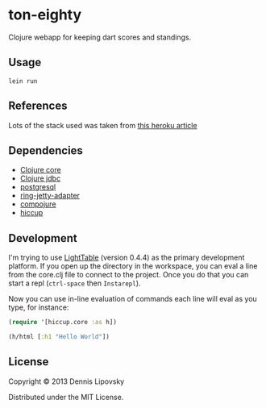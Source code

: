 # ton-eighty

Clojure webapp for keeping dart scores and standings.

## Usage

`lein run`

## References

Lots of the stack used was taken from [this heroku article][1]

[1]: https://devcenter.heroku.com/articles/clojure-web-application

## Dependencies

* [Clojure core][3]
* [Clojure jdbc][4]
* [postgresql][5]
* [ring-jetty-adapter][6]
* [compojure][7]
* [hiccup][8]

[3]: http://clojure.com/
[4]: https://github.com/clojure/java.jdbc
[5]: https://clojars.org/postgresql
[6]: https://clojars.org/ring/ring-jetty-adapter
[7]: https://github.com/weavejester/compojure
[8]: https://github.com/weavejester/hiccup

## Development

I'm trying to use [LightTable][2] (version 0.4.4) as the primary development platform. If you open up the directory in the workspace,
you can eval a line from the core.clj file to connect to the project. Once you do that you can start a repl (`ctrl-space` then `Instarepl`).

Now you can use in-line evaluation of commands each line will eval as you type, for instance:

```clojure
(require '[hiccup.core :as h])

(h/html [:h1 "Hello World"])
```

[2]: http://www.lighttable.com/

## License

Copyright © 2013 Dennis Lipovsky

Distributed under the MIT License.
